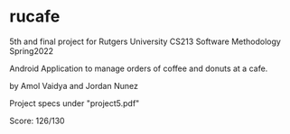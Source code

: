 # rucafe
5th and final project for Rutgers University CS213 Software Methodology Spring2022

Android Application to manage orders of coffee and donuts at a cafe. 

by Amol Vaidya and Jordan Nunez

Project specs under "project5.pdf"

Score: 126/130
